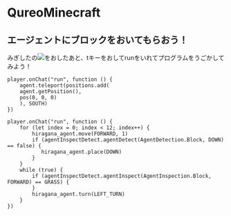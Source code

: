 # QureoMinecraft

## エージェントにブロックをおいてもらおう！

みぎしたの![](https://raw.githubusercontent.com/camp-minecraft/TechkidsCampTutorial/master/images/playbutton.png)をおしたあと、tキーをおしてrunをいれてプログラムをうごかしてみよう！

```template
player.onChat("run", function () {
    agent.teleport(positions.add(
    agent.getPosition(),
    pos(0, 0, 0)
    ), SOUTH)
})

```

```ghost
player.onChat("run", function () {
    for (let index = 0; index < 12; index++) {
        hiragana_agent.move(FORWARD, 1)
        if (agentInspectDetect.agentDetect(AgentDetection.Block, DOWN) == false) {
           hiragana_agent.place(DOWN)
        }
    }
    while (true) {
        if (agentInspectDetect.agentInspect(AgentInspection.Block, FORWARD) == GRASS) {
        }
        hiragana_agent.turn(LEFT_TURN)
    }
})

```